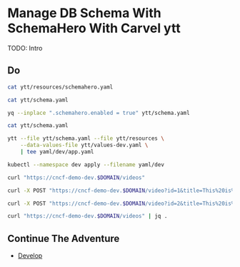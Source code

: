 # Manage DB Schema With SchemaHero With Carvel ytt

TODO: Intro

## Do

```bash
cat ytt/resources/schemahero.yaml

cat ytt/schema.yaml

yq --inplace ".schemahero.enabled = true" ytt/schema.yaml

cat ytt/schema.yaml

ytt --file ytt/schema.yaml --file ytt/resources \
    --data-values-file ytt/values-dev.yaml \
    | tee yaml/dev/app.yaml

kubectl --namespace dev apply --filename yaml/dev

curl "https://cncf-demo-dev.$DOMAIN/videos"

curl -X POST "https://cncf-demo-dev.$DOMAIN/video?id=1&title=This%20is%20a%20great%20video"

curl -X POST "https://cncf-demo-dev.$DOMAIN/video?id=2&title=This%20is%20an%20even%20better%20video"

curl "https://cncf-demo-dev.$DOMAIN/videos" | jq .
```

## Continue The Adventure

* [Develop](../develop/README.md)
